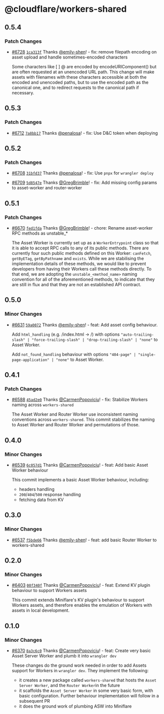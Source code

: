 # @cloudflare/workers-shared

## 0.5.4

### Patch Changes

- [#6728](https://github.com/cloudflare/workers-sdk/pull/6728) [`1ca313f`](https://github.com/cloudflare/workers-sdk/commit/1ca313f2041688cd13e25f0817e3b72dfc930bac) Thanks [@emily-shen](https://github.com/emily-shen)! - fix: remove filepath encoding on asset upload and handle sometimes-encoded characters

  Some characters like [ ] @ are encoded by encodeURIComponent() but are often requested at an unencoded URL path.
  This change will make assets with filenames with these characters accessible at both the encoded and unencoded paths,
  but to use the encoded path as the canonical one, and to redirect requests to the canonical path if necessary.

## 0.5.3

### Patch Changes

- [#6712](https://github.com/cloudflare/workers-sdk/pull/6712) [`7a8bb17`](https://github.com/cloudflare/workers-sdk/commit/7a8bb17a5f35e11cba336ca1bc5ea16413291bc7) Thanks [@penalosa](https://github.com/penalosa)! - fix: Use D&C token when deploying

## 0.5.2

### Patch Changes

- [#6708](https://github.com/cloudflare/workers-sdk/pull/6708) [`31bfd37`](https://github.com/cloudflare/workers-sdk/commit/31bfd374cf6764c1e8a4491518c58cb112010340) Thanks [@penalosa](https://github.com/penalosa)! - fix: Use `pnpx` for `wrangler deploy`

- [#6709](https://github.com/cloudflare/workers-sdk/pull/6709) [`5d8547e`](https://github.com/cloudflare/workers-sdk/commit/5d8547e26e9f5e2eb9516b17a096cd1ea9f63469) Thanks [@GregBrimble](https://github.com/GregBrimble)! - fix: Add missing config params to asset-worker and router-worker

## 0.5.1

### Patch Changes

- [#6670](https://github.com/cloudflare/workers-sdk/pull/6670) [`fed1fda`](https://github.com/cloudflare/workers-sdk/commit/fed1fda90d1434b5ce214656249b0ad723ce48c1) Thanks [@GregBrimble](https://github.com/GregBrimble)! - chore: Rename asset-worker RPC methods as unstable\_\*

  The Asset Worker is currently set up as a `WorkerEntrypoint` class so that it is able to accept RPC calls to any of its public methods. There are currently four such public methods defined on this Worker: `canFetch`, `getByETag`, `getByPathname` and `exists`. While we are stabilising the implementation details of these methods, we would like to prevent developers from having their Workers call these methods directly. To that end, we are adopting the `unstable_<method_name>` naming convention for all of the aforementioned methods, to indicate that they are still in flux and that they are not an established API contract.

## 0.5.0

### Minor Changes

- [#6631](https://github.com/cloudflare/workers-sdk/pull/6631) [`59a0072`](https://github.com/cloudflare/workers-sdk/commit/59a0072740aa19f8d2b7524b993a7be35ba67fce) Thanks [@emily-shen](https://github.com/emily-shen)! - feat: Add asset config behaviour.

  Add `html_handling` (e.g. /index.html -> /) with options `"auto-trailing-slash" | "force-trailing-slash" | "drop-trailing-slash" | "none"` to Asset Worker.

  Add `not_found_handling` behaviour with options `"404-page" | "single-page-application" | "none"` to Asset Worker.

## 0.4.1

### Patch Changes

- [#6588](https://github.com/cloudflare/workers-sdk/pull/6588) [`45ad2e0`](https://github.com/cloudflare/workers-sdk/commit/45ad2e0c83f1382e1662aadc2b145969ed9a719b) Thanks [@CarmenPopoviciu](https://github.com/CarmenPopoviciu)! - fix: Stabilize Workers naming across `workers-shared`

  The Asset Worker and Router Worker use inconsistent naming conventions across `workers-shared`. This commit stabilizes the naming to Asset Worker and Router Worker and permutations of those.

## 0.4.0

### Minor Changes

- [#6539](https://github.com/cloudflare/workers-sdk/pull/6539) [`6c057d1`](https://github.com/cloudflare/workers-sdk/commit/6c057d10b22e9a2e08aa066e074c792cff78d1da) Thanks [@CarmenPopoviciu](https://github.com/CarmenPopoviciu)! - feat: Add basic Asset Worker behaviour

  This commit implements a basic Asset Worker behaviour, including:

  - headers handling
  - `200`/`404`/`500` response handling
  - fetching data from KV

## 0.3.0

### Minor Changes

- [#6537](https://github.com/cloudflare/workers-sdk/pull/6537) [`f5bde66`](https://github.com/cloudflare/workers-sdk/commit/f5bde66914d24c59da35e051c5343c8f0554f782) Thanks [@emily-shen](https://github.com/emily-shen)! - feat: add basic Router Worker to workers-shared

## 0.2.0

### Minor Changes

- [#6403](https://github.com/cloudflare/workers-sdk/pull/6403) [`00f340f`](https://github.com/cloudflare/workers-sdk/commit/00f340f7c1709db777e80a8ea24d245909ff4486) Thanks [@CarmenPopoviciu](https://github.com/CarmenPopoviciu)! - feat: Extend KV plugin behaviour to support Workers assets

  This commit extends Miniflare's KV plugin's behaviour to support Workers assets, and therefore enables the emulation of Workers with assets in local development.

## 0.1.0

### Minor Changes

- [#6370](https://github.com/cloudflare/workers-sdk/pull/6370) [`8a3c6c0`](https://github.com/cloudflare/workers-sdk/commit/8a3c6c00105a3420e46da660bd3f317b26f1c6d4) Thanks [@CarmenPopoviciu](https://github.com/CarmenPopoviciu)! - feat: Create very basic Asset Server Worker and plumb it into `wrangler dev`

  These changes do the ground work needed in order to add Assets support for Workers in `wrangler dev`. They implement the following:

  - it creates a new package called `workers-shared` that hosts the `Asset Server Worker`, and the `Router Worker`in the future
  - it scaffolds the `Asset Server Worker` in some very basic form, with basic configuration. Further behaviour implementation will follow in a subsequent PR
  - it does the ground work of plumbing ASW into Miniflare
